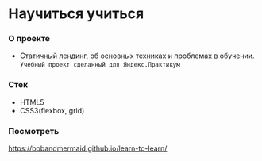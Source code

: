 # Научиться учиться

### О проекте
+ Cтатичный лендинг, об основных техниках и проблемах в обучении.   
`Учебный проект сделанный для Яндекс.Практикум`

### Стек
+ HTML5
+ CSS3(flexbox, grid)

### Посмотреть 
https://bobandmermaid.github.io/learn-to-learn/
